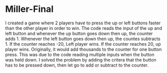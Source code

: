 # Miller-Final
I created a game where 2 players have to press the up or left buttons faster than the other player in order to win. The code reads the input of the up and left button and whenever the up button goes down then up, the counter adds 1. Whenever the left button goes down then up, the countes subtracts 1. If the counter reaches -20, Left player wins. If the counter reaches 20, up player wins. Originally, it would add thousands to the counter for one button press. This was due to the code reading multiple inputs when the button was held down. I solved the problem by adding the critera that the button has to be pressed down, then let go to add or subtract to the counter.
